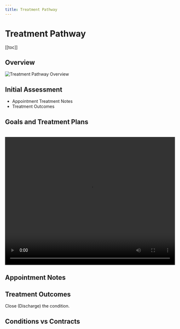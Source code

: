 ```yaml
---
title: Treatment Pathway
---
```


# Treatment Pathway

[[toc]]

## Overview

![Treatment Pathway Overview](https://drive.google.com/uc?id=1pJAE9mkyqqebob3vybvAqLfVNDGymrbT)

## Initial Assessment

- Appointment Treatment Notes
- Treatment Outcomes

## Goals and Treatment Plans

<video style="margin-top:20px" width="560" height="420" controls>
  <source src="http://gensolve-docs.s3-ap-southeast-2.amazonaws.com/GPM/6.5/Videos/Administration/How%20to%20Create%20a%20Patient%20Goal/How_to_Create_a_Patient_Goal_UK.mp4" type="video/mp4">
  Your browser does not support the video tag.
</video>

## Appointment Notes

## Treatment Outcomes

Close (Discharge) the condition.

## Conditions vs Contracts
